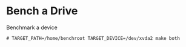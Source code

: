 # Bench a Drive

Benchmark a device

```
# TARGET_PATH=/home/benchroot TARGET_DEVICE=/dev/xvda2 make both
```
